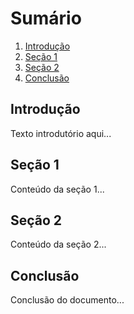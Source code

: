 # Sumário

1. [Introdução](#introdução)
2. [Seção 1](#seção-1)
3. [Seção 2](#seção-2)
4. [Conclusão](#conclusão)

## Introdução
Texto introdutório aqui...

## Seção 1
Conteúdo da seção 1...

## Seção 2
Conteúdo da seção 2...

## Conclusão
Conclusão do documento...
